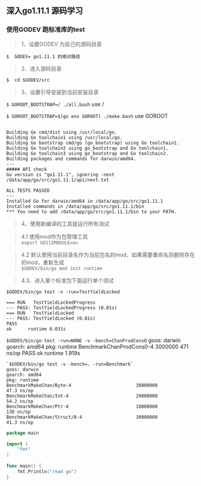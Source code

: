 ## 深入go1.11.1 源码学习

### 使用GODEV 跑标准库的test

>1、设置GODEV 为自己的源码目录  

` $  GODEV= go1.11.1 的绝对路径 `  

>2、进入源码目录

` $  cd $GODEV/src `  

>3、设置引导安装到当前安装目录

` $ GOROOT_BOOTSTRAP=/ ./all.bash ` use /  

` $ GOROOT_BOOTSTRAP=$(go env GOROOT) ./make.bash ` use GOROOT  


```

Building Go cmd/dist using /usr/local/go.
Building Go toolchain1 using /usr/local/go.
Building Go bootstrap cmd/go (go_bootstrap) using Go toolchain1.
Building Go toolchain2 using go_bootstrap and Go toolchain1.
Building Go toolchain3 using go_bootstrap and Go toolchain2.
Building packages and commands for darwin/amd64.
---
##### API check
Go version is "go1.11.1", ignoring -next /data/app/go/src/go1.11.1/api/next.txt

ALL TESTS PASSED
---
Installed Go for darwin/amd64 in /data/app/go/src/go1.11.1
Installed commands in /data/app/go/src/go1.11.1/bin
*** You need to add /data/app/go/src/go1.11.1/bin to your PATH.

```

>4、使用新编译的工具链运行所有测试  

 >4.1 使用mod作为包管理工具  
   `export GO111MODULE=on`

 >4.2 默认使用当前目录名作为当前包名的mod，如果需要重命名则删除存在的mod，重新生成  
   `$GODEV/bin/go mod init runtime`

>4.3、进入某个标准包下面运行单个测试  

   `$GODEV/bin/go test -v -run=TestYieldLocked`

    === RUN   TestYieldLockedProgress
	--- PASS: TestYieldLockedProgress (0.01s)
	=== RUN   TestYieldLocked
	--- PASS: TestYieldLocked (0.01s)
	PASS
	ok  	runtime	0.031s

   `$GODEV/bin/go test -run=NONE -v -bench=ChanProdCons0`
	goos: darwin
	goarch: amd64
	pkg: runtime
	BenchmarkChanProdCons0-4         3000000               471 ns/op
	PASS
	ok      runtime 1.919s

    `$GODEV/bin/go test -v -bench=. -run=Benchmark`
	goos: darwin
	goarch: amd64
	pkg: runtime
	BenchmarkMakeChan/Byte-4                        30000000                47.3 ns/op
	BenchmarkMakeChan/Int-4                         20000000                54.2 ns/op
	BenchmarkMakeChan/Ptr-4                         10000000               130 ns/op
	BenchmarkMakeChan/Struct/0-4                    30000000                41.3 ns/op
   

```go
package main

import (
	"fmt"
)

func main() {
	fmt.Println("read go")
}

```
